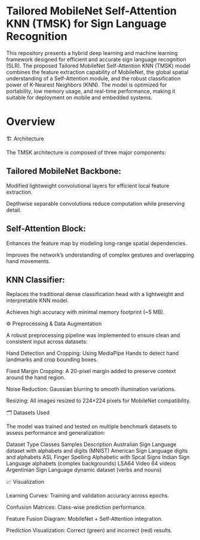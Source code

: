 # Tailored MobileNet Self-Attention KNN (TMSK) for Sign Language Recognition

This repository presents a hybrid deep learning and machine learning framework designed for efficient and accurate sign language recognition (SLR). The proposed Tailored MobileNet Self-Attention KNN (TMSK) model combines the feature extraction capability of MobileNet, the global spatial understanding of a Self-Attention module, and the robust classification power of K-Nearest Neighbors (KNN). The model is optimized for portability, low memory usage, and real-time performance, making it suitable for deployment on mobile and embedded systems.

# Overview
🏗️ Architecture

The TMSK architecture is composed of three major components:

## Tailored MobileNet Backbone:

Modified lightweight convolutional layers for efficient local feature extraction.

Depthwise separable convolutions reduce computation while preserving detail.

## Self-Attention Block:

Enhances the feature map by modeling long-range spatial dependencies.

Improves the network’s understanding of complex gestures and overlapping hand movements.

## KNN Classifier:

Replaces the traditional dense classification head with a lightweight and interpretable KNN model.

Achieves high accuracy with minimal memory footprint (~5 MB).

⚙️ Preprocessing & Data Augmentation

A robust preprocessing pipeline was implemented to ensure clean and consistent input across datasets:

Hand Detection and Cropping: Using MediaPipe Hands to detect hand landmarks and crop bounding boxes.

Fixed Margin Cropping: A 20-pixel margin added to preserve context around the hand region.

Noise Reduction: Gaussian blurring to smooth illumination variations.

Resizing: All images resized to 224×224 pixels for MobileNet compatibility.

🗂️ Datasets Used

The model was trained and tested on multiple benchmark datasets to assess performance and generalization:

Dataset	Type	Classes	Samples	Description
Australian Sign Language dataset with alphabets and digits
(MNIST)	American Sign Language digits and alphabets
ASL Finger Spelling	Alphabetic with Spcal Signs
Indian Sign Language alphabets (complex backgrounds)
LSA64	Video	64 videos	Argentinian Sign Language dynamic dataset (verbs and nouns)

📈 Visualization

Learning Curves: Training and validation accuracy across epochs.

Confusion Matrices: Class-wise prediction performance.

Feature Fusion Diagram: MobileNet + Self-Attention integration.

Prediction Visualization: Correct (green) and incorrect (red) results.
